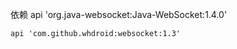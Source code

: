 依赖
    api 'org.java-websocket:Java-WebSocket:1.4.0'


    api 'com.github.whdroid:websocket:1.3'


